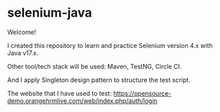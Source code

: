 # selenium-java

Welcome!

I created this repository to learn and practice Selenium version 4.x with Java v17.x.

Other tool/tech stack will be used: Maven, TestNG, Circle CI.

And I apply Singleton design pattern to structure the test script.

The website that I have used to test:
https://opensource-demo.orangehrmlive.com/web/index.php/auth/login


